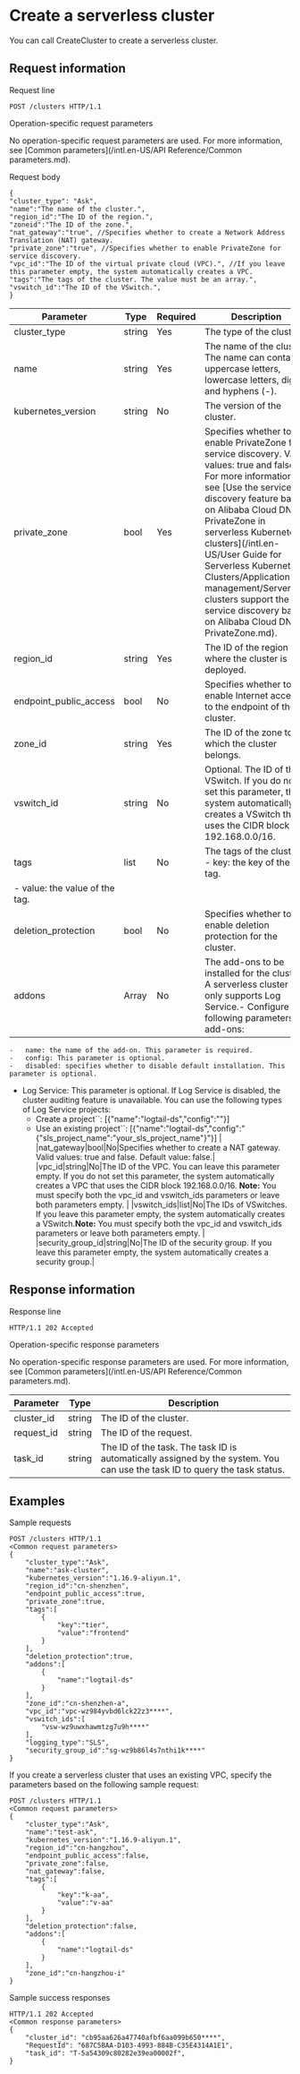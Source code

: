 # Create a serverless cluster

You can call CreateCluster to create a serverless cluster.

## Request information

Request line

```
POST /clusters HTTP/1.1
```

Operation-specific request parameters

No operation-specific request parameters are used. For more information, see [Common parameters](/intl.en-US/API Reference/Common parameters.md).

Request body

```
{
"cluster_type": "Ask", 
"name":"The name of the cluster.",
"region_id":"The ID of the region.",
"zoneid":"The ID of the zone.",
"nat_gateway":"true", //Specifies whether to create a Network Address Translation (NAT) gateway.
"private_zone":"true", //Specifies whether to enable PrivateZone for service discovery.
"vpc_id":"The ID of the virtual private cloud (VPC).", //If you leave this parameter empty, the system automatically creates a VPC.
"tags":"The tags of the cluster. The value must be an array.",
"vswitch_id":"The ID of the VSwitch.",
}
```

|Parameter|Type|Required|Description|
|---------|----|--------|-----------|
|cluster\_type|string|Yes|The type of the cluster.|
|name|string|Yes|The name of the cluster. The name can contain uppercase letters, lowercase letters, digits, and hyphens \(-\).|
|kubernetes\_version|string|No|The version of the cluster.|
|private\_zone|bool|Yes|Specifies whether to enable PrivateZone for service discovery. Valid values: true and false. For more information, see [Use the service discovery feature based on Alibaba Cloud DNS PrivateZone in serverless Kubernetes clusters](/intl.en-US/User Guide for Serverless Kubernetes Clusters/Application management/Serverless clusters support the service discovery based on Alibaba Cloud DNS PrivateZone.md).|
|region\_id|string|Yes|The ID of the region where the cluster is deployed.|
|endpoint\_public\_access|bool|No|Specifies whether to enable Internet access to the endpoint of the cluster.|
|zone\_id|string|Yes|The ID of the zone to which the cluster belongs.|
|vswitch\_id|string|No|Optional. The ID of the VSwitch. If you do not set this parameter, the system automatically creates a VSwitch that uses the CIDR block 192.168.0.0/16.|
|tags|list|No|The tags of the cluster. -   key: the key of the tag.
-   value: the value of the tag. |
|deletion\_protection|bool|No|Specifies whether to enable deletion protection for the cluster.|
|addons|Array|No|The add-ons to be installed for the cluster. A serverless cluster only supports Log Service.-   Configure the following parameters for add-ons:
    -   name: the name of the add-on. This parameter is required.
    -   config: This parameter is optional.
    -   disabled: specifies whether to disable default installation. This parameter is optional.
-   Log Service: This parameter is optional. If Log Service is disabled, the cluster auditing feature is unavailable. You can use the following types of Log Service projects:
    -   Create a project``: \[\{"name":"logtail-ds","config":""\}\]
    -   Use an existing project``: \[\{"name":"logtail-ds","config":"\{"sls\_project\_name":"your\_sls\_project\_name"\}"\}\] |
|nat\_gateway|bool|No|Specifies whether to create a NAT gateway. Valid values: true and false. Default value: false.|
|vpc\_id|string|No|The ID of the VPC. You can leave this parameter empty. If you do not set this parameter, the system automatically creates a VPC that uses the CIDR block 192.168.0.0/16. **Note:** You must specify both the vpc\_id and vswitch\_ids parameters or leave both parameters empty. |
|vswitch\_ids|list|No|The IDs of VSwitches. If you leave this parameter empty, the system automatically creates a VSwitch.**Note:** You must specify both the vpc\_id and vswitch\_ids parameters or leave both parameters empty. |
|security\_group\_id|string|No|The ID of the security group. If you leave this parameter empty, the system automatically creates a security group.|

## Response information

Response line

```
HTTP/1.1 202 Accepted
```

Operation-specific response parameters

No operation-specific response parameters are used. For more information, see [Common parameters](/intl.en-US/API Reference/Common parameters.md).

|Parameter|Type|Description|
|---------|----|-----------|
|cluster\_id|string|The ID of the cluster.|
|request\_id|string|The ID of the request.|
|task\_id|string|The ID of the task. The task ID is automatically assigned by the system. You can use the task ID to query the task status.|

## Examples

Sample requests

```
POST /clusters HTTP/1.1
<Common request parameters>
{
    "cluster_type":"Ask",
    "name":"ask-cluster",
    "kubernetes_version":"1.16.9-aliyun.1",
    "region_id":"cn-shenzhen",
    "endpoint_public_access":true,
    "private_zone":true,
    "tags":[
        {
            "key":"tier",
            "value":"frontend"
        }
    ],
    "deletion_protection":true,
    "addons":[
        {
            "name":"logtail-ds"
        }
    ],
    "zone_id":"cn-shenzhen-a",
    "vpc_id":"vpc-wz984yvbd6lck22z3****",
    "vswitch_ids":[
        "vsw-wz9uwxhawmtzg7u9h****"
    ],
    "logging_type":"SLS",
    "security_group_id":"sg-wz9b86l4s7nthi1k****"
}
```

If you create a serverless cluster that uses an existing VPC, specify the parameters based on the following sample request:

```
POST /clusters HTTP/1.1
<Common request parameters>
{
    "cluster_type":"Ask",
    "name":"test-ask",
    "kubernetes_version":"1.16.9-aliyun.1",
    "region_id":"cn-hangzhou",
    "endpoint_public_access":false,
    "private_zone":false,
    "nat_gateway":false,
    "tags":[
        {
            "key":"k-aa",
            "value":"v-aa"
        }
    ],
    "deletion_protection":false,
    "addons":[
        {
            "name":"logtail-ds"
        }
    ],
    "zone_id":"cn-hangzhou-i"
}
```

Sample success responses

```
HTTP/1.1 202 Accepted
<Common response parameters>
{
    "cluster_id": "cb95aa626a47740afbf6aa099b650****",
    "RequestId": "687C5BAA-D103-4993-884B-C35E4314A1E1",
    "task_id": "T-5a54309c80282e39ea00002f",
}
```

